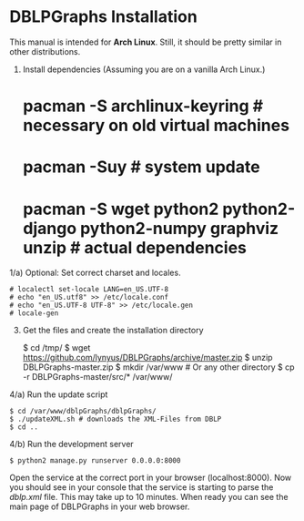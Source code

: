 # DBLPGraphs Installation #
This manual is intended for **Arch Linux**. Still, it should be pretty similar in other distributions. 

1) Install dependencies (Assuming you are on a vanilla Arch Linux.)

    # pacman -S archlinux-keyring # necessary on old virtual machines
    # pacman -Suy # system update
    # pacman -S wget python2 python2-django python2-numpy graphviz unzip # actual dependencies

1/a) Optional: Set correct charset and locales.

    # localectl set-locale LANG=en_US.UTF-8
    # echo "en_US.utf8" >> /etc/locale.conf
    # echo "en_US.UTF-8 UTF-8" >> /etc/locale.gen
    # locale-gen

3) Get the files and create the installation directory

    $ cd /tmp/
    $ wget https://github.com/lynyus/DBLPGraphs/archive/master.zip
    $ unzip DBLPGraphs-master.zip
    $ mkdir /var/www # Or any other directory
    $ cp -r DBLPGraphs-master/src/* /var/www/


4/a) Run the update script

    $ cd /var/www/dblpGraphs/dblpGraphs/
    $ ./updateXML.sh # downloads the XML-Files from DBLP
    $ cd ..

4/b) Run the development server

    $ python2 manage.py runserver 0.0.0.0:8000

Open the service at the correct port in your browser (localhost:8000). Now you should see in your console that the service is starting to parse the *dblp.xml* file. This may take up to 10 minutes. When ready you can see the main page of DBLPGraphs in your web browser.

